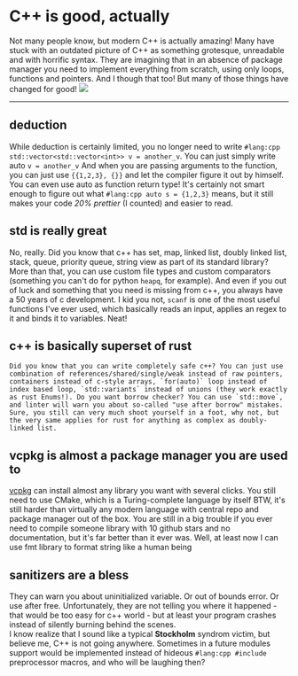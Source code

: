 # C++ is good, actually
Not many people know, but modern C++ is actually amazing!
Many have stuck with an outdated picture of C++ as something grotesque, unreadable and with horrific syntax. 
They are imagining that in an absence of package manager you need to implement everything from scratch, using only loops, functions and pointers.
And I though that too! But many of those things have changed for good!
![](https://www.incredibuild.com/wp-content/uploads/2021/10/The_evolution_of_C_updated_800x533.jpg)

-----------
## deduction
While deduction is certainly limited, you no longer need to write `#lang:cpp std::vector<std::vector<int>> v = another_v`. You can just simply write auto `v = another_v` And when you are passing arguments to the function, you can just use `{{1,2,3}, {}}` and let the compiler figure it out by himself. You can even use auto as function return type! It's certainly not smart enough to figure out what `#lang:cpp auto s = {1,2,3}` means, but it still makes your code *20% prettier* (I counted) and easier to read. 
## std is really great
No, really. Did you know that c++ has set, map, linked list, doubly linked list, stack, queue, priority queue, string view as part of its standard library? More than that, you can use custom file types and custom comparators (something you can't do for python `heapq`, for example). And even if you out of luck and something that you need is missing from c++, you always have a 50 years of c development. I kid you not, `scanf` is one of the most useful functions I've ever used, which basically reads an input, applies an regex to it and binds it to variables. Neat!
## c++ is basically superset of rust
	Did you know that you can write completely safe c++? You can just use combination of references/shared/single/weak instead of raw pointers, containers instead of c-style arrays, `for(auto)` loop instead of index based loop, `std::variants` instead of unions (they work exactly as rust Enums!). Do you want borrow checker? You can use `std::move`, and linter will warn you about so-called "use after borrow" mistakes. Sure, you still can very much shoot yourself in a foot, why not, but the very same applies for rust for anything as complex as doubly-linked list.  
## vcpkg is almost a package manager you are used to
[vcpkg](https://vcpkg.io/) can install almost any library you want with several clicks. You still need to use CMake, which is a Turing-complete language by itself BTW, it's still harder than virtually any modern language with central repo and package manager out of the box. You are still in a big trouble if you ever need to compile someone library with 10 github stars and no documentation, but it's far better than it ever was. Well, at least now I can use fmt library to format string like a human being
## sanitizers are a bless
  They can warn you about uninitialized variable. Or out of bounds error. Or use after free. Unfortunately, they are not telling you where it happened - that would be too easy for c++ world - but at least your program crashes instead of silently burning behind the scenes.  
I know realize that I sound like a typical **Stockholm** syndrom victim, but believe me, C++ is not going anywhere. Sometimes in a future modules support would be implemented instead of hideous `#lang:cpp #include` preprocessor macros, and who will be laughing then?  

